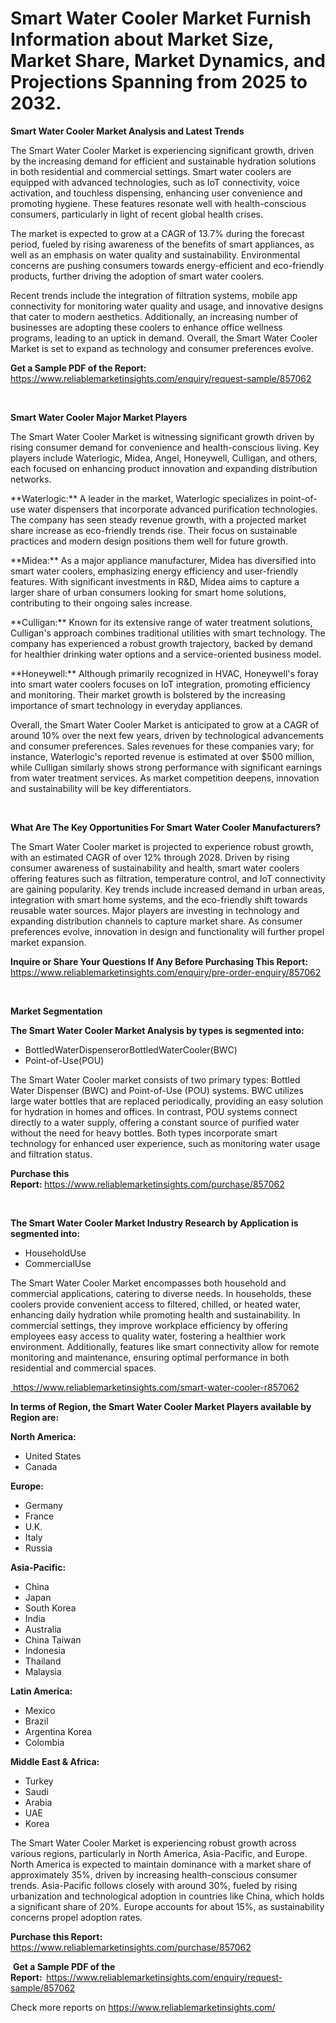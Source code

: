 <p><h1>Smart Water Cooler Market Furnish Information about Market Size, Market Share, Market Dynamics, and Projections Spanning from 2025 to 2032.</h1></p><p><strong>Smart Water Cooler Market Analysis and Latest Trends</strong></p>
<p><p>The Smart Water Cooler Market is experiencing significant growth, driven by the increasing demand for efficient and sustainable hydration solutions in both residential and commercial settings. Smart water coolers are equipped with advanced technologies, such as IoT connectivity, voice activation, and touchless dispensing, enhancing user convenience and promoting hygiene. These features resonate well with health-conscious consumers, particularly in light of recent global health crises.</p><p>The market is expected to grow at a CAGR of 13.7% during the forecast period, fueled by rising awareness of the benefits of smart appliances, as well as an emphasis on water quality and sustainability. Environmental concerns are pushing consumers towards energy-efficient and eco-friendly products, further driving the adoption of smart water coolers. </p><p>Recent trends include the integration of filtration systems, mobile app connectivity for monitoring water quality and usage, and innovative designs that cater to modern aesthetics. Additionally, an increasing number of businesses are adopting these coolers to enhance office wellness programs, leading to an uptick in demand. Overall, the Smart Water Cooler Market is set to expand as technology and consumer preferences evolve.</p></p>
<p><strong>Get a Sample PDF of the Report:&nbsp;</strong> <a href="https://www.reliablemarketinsights.com/enquiry/request-sample/857062?utm_campaign=2449&utm_medium=2&utm_source=Github&utm_content=ia&utm_term=16022025&utm_id=smart-water-cooler">https://www.reliablemarketinsights.com/enquiry/request-sample/857062</a></p>
<p>&nbsp;</p>
<p><strong>Smart Water Cooler Major Market Players</strong></p>
<p><p>The Smart Water Cooler Market is witnessing significant growth driven by rising consumer demand for convenience and health-conscious living. Key players include Waterlogic, Midea, Angel, Honeywell, Culligan, and others, each focused on enhancing product innovation and expanding distribution networks.</p><p>**Waterlogic:** A leader in the market, Waterlogic specializes in point-of-use water dispensers that incorporate advanced purification technologies. The company has seen steady revenue growth, with a projected market share increase as eco-friendly trends rise. Their focus on sustainable practices and modern design positions them well for future growth.</p><p>**Midea:** As a major appliance manufacturer, Midea has diversified into smart water coolers, emphasizing energy efficiency and user-friendly features. With significant investments in R&D, Midea aims to capture a larger share of urban consumers looking for smart home solutions, contributing to their ongoing sales increase.</p><p>**Culligan:** Known for its extensive range of water treatment solutions, Culligan's approach combines traditional utilities with smart technology. The company has experienced a robust growth trajectory, backed by demand for healthier drinking water options and a service-oriented business model.</p><p>**Honeywell:** Although primarily recognized in HVAC, Honeywell's foray into smart water coolers focuses on IoT integration, promoting efficiency and monitoring. Their market growth is bolstered by the increasing importance of smart technology in everyday appliances.</p><p>Overall, the Smart Water Cooler Market is anticipated to grow at a CAGR of around 10% over the next few years, driven by technological advancements and consumer preferences. Sales revenues for these companies vary; for instance, Waterlogic's reported revenue is estimated at over $500 million, while Culligan similarly shows strong performance with significant earnings from water treatment services. As market competition deepens, innovation and sustainability will be key differentiators.</p></p>
<p>&nbsp;</p>
<p><strong>What Are The Key Opportunities For Smart Water Cooler Manufacturers?</strong></p>
<p><p>The Smart Water Cooler market is projected to experience robust growth, with an estimated CAGR of over 12% through 2028. Driven by rising consumer awareness of sustainability and health, smart water coolers offering features such as filtration, temperature control, and IoT connectivity are gaining popularity. Key trends include increased demand in urban areas, integration with smart home systems, and the eco-friendly shift towards reusable water sources. Major players are investing in technology and expanding distribution channels to capture market share. As consumer preferences evolve, innovation in design and functionality will further propel market expansion.</p></p>
<p><strong>Inquire or Share Your Questions If Any Before Purchasing This Report:</strong> <a href="https://www.reliablemarketinsights.com/enquiry/pre-order-enquiry/857062?utm_campaign=2449&utm_medium=2&utm_source=Github&utm_content=ia&utm_term=16022025&utm_id=smart-water-cooler">https://www.reliablemarketinsights.com/enquiry/pre-order-enquiry/857062</a></p>
<p>&nbsp;</p>
<p><strong>Market Segmentation</strong></p>
<p><strong>The Smart Water Cooler Market Analysis by types is segmented into:</strong></p>
<p><ul><li>BottledWaterDispenserorBottledWaterCooler(BWC)</li><li>Point-of-Use(POU)</li></ul></p>
<p><p>The Smart Water Cooler market consists of two primary types: Bottled Water Dispenser (BWC) and Point-of-Use (POU) systems. BWC utilizes large water bottles that are replaced periodically, providing an easy solution for hydration in homes and offices. In contrast, POU systems connect directly to a water supply, offering a constant source of purified water without the need for heavy bottles. Both types incorporate smart technology for enhanced user experience, such as monitoring water usage and filtration status.</p></p>
<p><strong>Purchase this Report:&nbsp;</strong><a href="https://www.reliablemarketinsights.com/purchase/857062?utm_campaign=2449&utm_medium=2&utm_source=Github&utm_content=ia&utm_term=16022025&utm_id=smart-water-cooler">https://www.reliablemarketinsights.com/purchase/857062</a></p>
<p>&nbsp;</p>
<p><strong>The Smart Water Cooler Market Industry Research by Application is segmented into:</strong></p>
<p><ul><li>HouseholdUse</li><li>CommercialUse</li></ul></p>
<p><p>The Smart Water Cooler Market encompasses both household and commercial applications, catering to diverse needs. In households, these coolers provide convenient access to filtered, chilled, or heated water, enhancing daily hydration while promoting health and sustainability. In commercial settings, they improve workplace efficiency by offering employees easy access to quality water, fostering a healthier work environment. Additionally, features like smart connectivity allow for remote monitoring and maintenance, ensuring optimal performance in both residential and commercial spaces.</p></p>
<p><a href="https://www.reliablemarketinsights.com/smart-water-cooler-r857062?utm_campaign=2449&utm_medium=2&utm_source=Github&utm_content=ia&utm_term=16022025&utm_id=smart-water-cooler">&nbsp;https://www.reliablemarketinsights.com/smart-water-cooler-r857062</a></p>
<p><strong>In terms of Region, the Smart Water Cooler Market Players available by Region are:</strong></p>
<p>
    <p> <strong> North America: </strong>
        <ul>
            <li>United States</li>
            <li>Canada</li>
        </ul>
        </p> 
    <p> <strong> Europe: </strong>
        <ul>
            <li>Germany</li>
            <li>France</li>
            <li>U.K.</li>
            <li>Italy</li>
            <li>Russia</li>
        </ul>
        </p> 
    <p> <strong> Asia-Pacific: </strong>
        <ul>
            <li>China</li>
            <li>Japan</li>
            <li>South Korea</li>
            <li>India</li>
            <li>Australia</li>
            <li>China Taiwan</li>
            <li>Indonesia</li>
            <li>Thailand</li>
            <li>Malaysia</li>
        </ul>
        </p> 
    <p> <strong> Latin America: </strong>
        <ul>
            <li>Mexico</li>
            <li>Brazil</li>
            <li>Argentina Korea</li>
            <li>Colombia</li>
        </ul>
        </p> 
    <p> <strong> Middle East & Africa: </strong>
        <ul>
            <li>Turkey</li>
            <li>Saudi</li>
            <li>Arabia</li>
            <li>UAE</li>
            <li>Korea</li>
        </ul>
    </p>
    </p>
<p><p>The Smart Water Cooler Market is experiencing robust growth across various regions, particularly in North America, Asia-Pacific, and Europe. North America is expected to maintain dominance with a market share of approximately 35%, driven by increasing health-conscious consumer trends. Asia-Pacific follows closely with around 30%, fueled by rising urbanization and technological adoption in countries like China, which holds a significant share of 20%. Europe accounts for about 15%, as sustainability concerns propel adoption rates.</p></p>
<p><strong>Purchase this Report: </strong><a href="https://www.reliablemarketinsights.com/purchase/857062?utm_campaign=2449&utm_medium=2&utm_source=Github&utm_content=ia&utm_term=16022025&utm_id=smart-water-cooler">https://www.reliablemarketinsights.com/purchase/857062</a></p>
<p>&nbsp;<strong>Get a Sample PDF of the Report:&nbsp;&nbsp;</strong><a href="https://www.reliablemarketinsights.com/enquiry/request-sample/857062?utm_campaign=2449&utm_medium=2&utm_source=Github&utm_content=ia&utm_term=16022025&utm_id=smart-water-cooler">https://www.reliablemarketinsights.com/enquiry/request-sample/857062</a></p>
<p><strong></strong></p>
<p>Check more reports on <a href="https://www.reliablemarketinsights.com/?utm_campaign=2449&utm_medium=2&utm_source=Github&utm_content=ia&utm_term=16022025&utm_id=smart-water-cooler">https://www.reliablemarketinsights.com/</a></p>